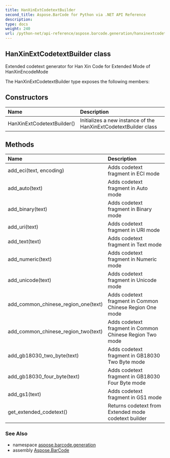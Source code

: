 ```yaml
---
title: HanXinExtCodetextBuilder
second_title: Aspose.BarCode for Python via .NET API Reference
description: 
type: docs
weight: 240
url: /python-net/api-reference/aspose.barcode.generation/hanxinextcodetextbuilder/
---
```


## HanXinExtCodetextBuilder class

Extended codetext generator for Han Xin Code for Extended Mode of HanXinEncodeMode

The HanXinExtCodetextBuilder type exposes the following members:
## Constructors
| Name | Description |
| :- | :- |
|HanXinExtCodetextBuilder()|Initializes a new instance of the HanXinExtCodetextBuilder class|
## Methods
| Name | Description |
| :- | :- |
|add_eci(text, encoding)|Adds codetext fragment in ECI mode|
|add_auto(text)|Adds codetext fragment in Auto mode|
|add_binary(text)|Adds codetext fragment in Binary mode|
|add_uri(text)|Adds codetext fragment in URI mode|
|add_text(text)|Adds codetext fragment in Text mode|
|add_numeric(text)|Adds codetext fragment in Numeric mode|
|add_unicode(text)|Adds codetext fragment in Unicode mode|
|add_common_chinese_region_one(text)|Adds codetext fragment in Common Chinese Region One mode|
|add_common_chinese_region_two(text)|Adds codetext fragment in Common Chinese Region Two mode|
|add_gb18030_two_byte(text)|Adds codetext fragment in GB18030 Two Byte mode|
|add_gb18030_four_byte(text)|Adds codetext fragment in GB18030 Four Byte mode|
|add_gs1(text)|Adds codetext fragment in GS1 mode|
|get_extended_codetext()|Returns codetext from Extended mode codetext builder|

### See Also

* namespace [aspose.barcode.generation](/barcode/python-net/api-reference/aspose.barcode.generation/)
* assembly [Aspose.BarCode](/barcode/python-net/api-reference/)

